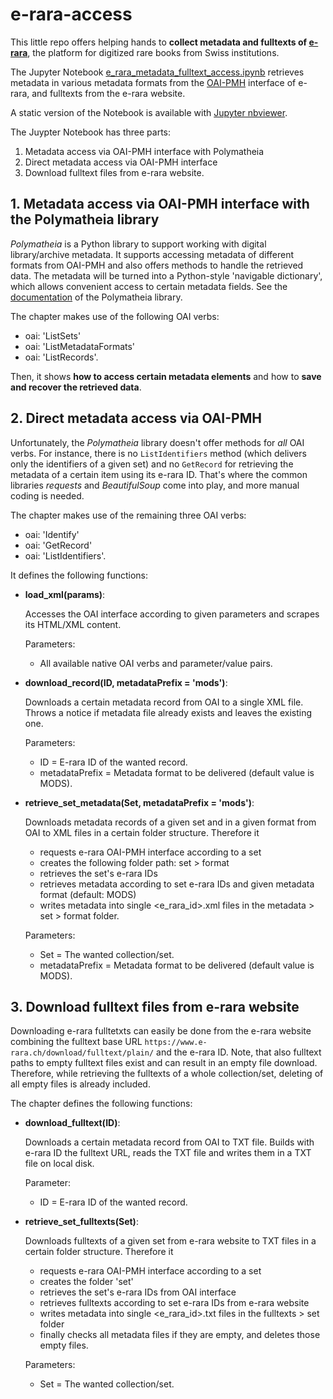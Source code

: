 # e-rara-access

This little repo offers helping hands to **collect metadata and fulltexts of [e-rara](https://www.e-rara.ch/)**, the platform for digitized rare books from Swiss institutions. 

The Jupyter Notebook [e_rara_metadata_fulltext_access.ipynb](https://github.com/k-woitas/e-rara-access/blob/main/code/e_rara_metadata_fulltext_access.ipynb)
retrieves metadata in various metadata formats from the [OAI-PMH](https://www.openarchives.org/pmh/) interface of e-rara, and fulltexts from the e-rara website.

A static version of the Notebook is available with [Jupyter nbviewer](https://nbviewer.jupyter.org/github/k-woitas/e-rara-access/blob/main/code/e_rara_metadata_fulltext_access.ipynb).

The Juypter Notebook has three parts:
1. Metadata access via OAI-PMH interface with Polymatheia
2. Direct metadata access via OAI-PMH interface
3. Download fulltext files from e-rara website.

## 1. Metadata access via OAI-PMH interface with the Polymatheia library

*Polymatheia* is a Python library to support working with digital library/archive metadata. It supports accessing metadata of different formats from OAI-PMH and also offers methods to handle the retrieved data. The metadata will be turned into a Python-style 'navigable dictionary', which allows convenient access to certain metadata fields. See the [documentation](https://polymatheia.readthedocs.io/en/latest/) of the Polymatheia library.

The chapter makes use of the following OAI verbs:
- oai: 'ListSets'
- oai: 'ListMetadataFormats'
- oai: 'ListRecords'.

Then, it shows **how to access certain metadata elements** and how to **save and recover the retrieved data**.

## 2. Direct metadata access via OAI-PMH

Unfortunately, the *Polymatheia* library doesn't offer methods for *all* OAI verbs. For instance, there is no `ListIdentifiers` method (which delivers only the identifiers of a given set) and no `GetRecord` for retrieving the metadata of a certain item using its e-rara ID. That's where the common libraries *requests* and *BeautifulSoup* come into play, and more manual coding is needed.

The chapter makes use of the remaining three OAI verbs:
- oai: 'Identify'
- oai: 'GetRecord'
- oai: 'ListIdentifiers'.

It defines the following functions:
- **load_xml(params)**:

    Accesses the OAI interface according to given parameters and scrapes its HTML/XML content.
    
    Parameters:
    * All available native OAI verbs and parameter/value pairs.
    
- **download_record(ID, metadataPrefix = 'mods')**:

    Downloads a certain metadata record from OAI to a single XML file.
    Throws a notice if metadata file already exists and leaves the existing one.
    
    Parameters:
    * ID = E-rara ID of the wanted record.
    * metadataPrefix = Metadata format to be delivered (default value is MODS).
    
- **retrieve_set_metadata(Set, metadataPrefix = 'mods')**:
   
    Downloads metadata records of a given set and in a given format from OAI to XML files in a certain folder structure.
    Therefore it
    * requests e-rara OAI-PMH interface according to a set 
    * creates the following folder path: set > format
    * retrieves the set's e-rara IDs
    * retrieves metadata according to set e-rara IDs and given metadata format (default: MODS)
    * writes metadata into single <e_rara_id>.xml files in the metadata > set > format folder.
    
    Parameters:
    * Set = The wanted collection/set.
    * metadataPrefix = Metadata format to be delivered (default value is MODS).

## 3. Download fulltext files from e-rara website

Downloading e-rara fulltetxts can easily be done from the e-rara website combining the fulltext base URL `https://www.e-rara.ch/download/fulltext/plain/` and the e-rara ID. Note, that also fulltext paths to empty fulltext files exist and can result in an empty file download. Therefore, while retrieving the fulltexts of a whole collection/set, deleting of all empty files is already included.

The chapter defines the following functions:

- **download_fulltext(ID)**:
    
    Downloads a certain metadata record from OAI to TXT file.
    Builds with e-rara ID the fulltext URL, reads the TXT file and writes them in a TXT file on local disk.
    
    Parameter:
    * ID = E-rara ID of the wanted record.

- **retrieve_set_fulltexts(Set)**:
    
    Downloads fulltexts of a given set from e-rara website to TXT files in a certain folder structure.
    Therefore it
    * requests e-rara OAI-PMH interface according to a set 
    * creates the folder 'set'
    * retrieves the set's e-rara IDs from OAI interface
    * retrieves fulltexts according to set e-rara IDs from e-rara website
    * writes metadata into single <e_rara_id>.txt files in the fulltexts > set folder
    * finally checks all metadata files if they are empty, and deletes those empty files.
    
    Parameters:
    * Set = The wanted collection/set.
    
    
